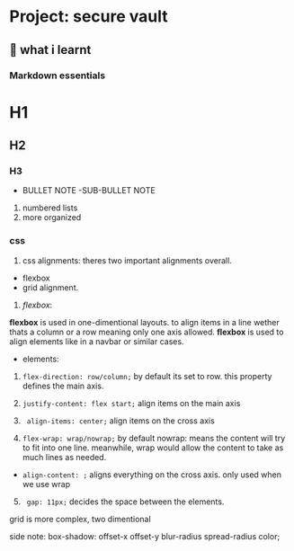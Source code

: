 #   Project: secure vault


## 📌 what i learnt

###  Markdown essentials
# H1
## H2
### H3

- BULLET NOTE
  -SUB-BULLET NOTE

1. numbered lists
2. more organized


### css
1. css alignments:
 theres two important alignments overall. 
  - flexbox 
  - grid alignment.

1. *flexbox*:

**flexbox** is used in one-dimentional layouts. to align items in a line wether thats a column or a row meaning only one axis allowed. 
**flexbox** is used to align elements like in a navbar or similar cases.

- elements:

1. `flex-direction: row/column;` 
by default its set to row. this property defines the main axis.

2. `justify-content: flex start;`
align items on the main axis

3. ` align-items: center;` 
align items on the cross axis

4. `flex-wrap: wrap/nowrap;` 
by default nowrap: means the content will try to fit into one line. meanwhile, wrap would allow the content to take as much lines as needed.
 - `align-content: ;`
aligns everything on the cross axis. only used when we use wrap

5. ` gap: 11px;`
decides the space between the elements.




grid is more complex, two dimentional

side note:
box-shadow: offset-x offset-y blur-radius spread-radius color;




